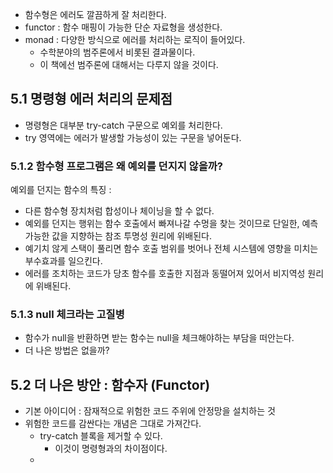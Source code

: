 
- 함수형은 에러도 깔끔하게 잘 처리한다. 
- functor : 함수 매핑이 가능한 단순 자료형을 생성한다. 
- monad : 다양한 방식으로 에러를 처리하는 로직이 들어있다. 
	- 수학분야의 범주론에서 비롯된 결과물이다. 
	- 이 책에선 범주론에 대해서는 다루지 않을 것이다. 


## 5.1 명령형 에러 처리의 문제점 

- 명령형은 대부분 try-catch 구문으로 예외를 처리한다. 
- try 영역에는 에러가 발생할 가능성이 있는 구문을 넣어둔다. 

### 5.1.2 함수형 프로그램은 왜 예외를 던지지 않을까? 

예외를 던지는 함수의 특징 : 
- 다른 함수형 장치처럼 합성이나 체이닝을 할 수 없다.
- 예외를 던지는 행위는 함수 호출에서 빠져나갈 수멍을 찾는 것이므로 단일한, 예측 가능한 값을 지향하는 참조 투명성 원리에 위배된다. 
- 예기치 않게 스택이 풀리면 함수 호출 범위를 벗어나 전체 시스템에 영향을 미치는 부수효과를 일으킨다. 
- 에러를 조치하는 코드가 당초 함수를 호출한 지점과 동떨어져 있어서 비지역성 원리에 위배된다. 


### 5.1.3 null 체크라는 고질병 

- 함수가 null을 반환하면 받는 함수는 null을 체크해야하는 부담을 떠안는다. 
- 더 나은 방법은 없을까? 



## 5.2 더 나은 방안 : 함수자 (Functor)

- 기본 아이디어 : 잠재적으로 위험한 코드 주위에 안정망을 설치하는 것 
- 위험한 코드를 감싼다는 개념은 그대로 가져간다. 
	- try-catch 블록을 제거할 수 있다. 
		- 이것이 명령형과의 차이점이다. 
	- 